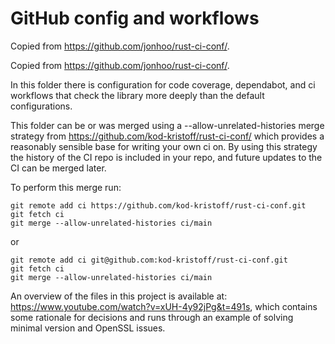 # GitHub config and workflows

Copied from <https://github.com/jonhoo/rust-ci-conf/>.

Copied from <https://github.com/jonhoo/rust-ci-conf/>.

In this folder there is configuration for code coverage, dependabot, and ci
workflows that check the library more deeply than the default configurations.

This folder can be or was merged using a --allow-unrelated-histories merge
strategy from <https://github.com/kod-kristoff/rust-ci-conf/> which provides a
reasonably sensible base for writing your own ci on. By using this strategy
the history of the CI repo is included in your repo, and future updates to
the CI can be merged later.

To perform this merge run:

```shell
git remote add ci https://github.com/kod-kristoff/rust-ci-conf.git
git fetch ci
git merge --allow-unrelated-histories ci/main
```

or

```shell
git remote add ci git@github.com:kod-kristoff/rust-ci-conf.git
git fetch ci
git merge --allow-unrelated-histories ci/main
```

An overview of the files in this project is available at:
<https://www.youtube.com/watch?v=xUH-4y92jPg&t=491s>, which contains some
rationale for decisions and runs through an example of solving minimal version
and OpenSSL issues.
